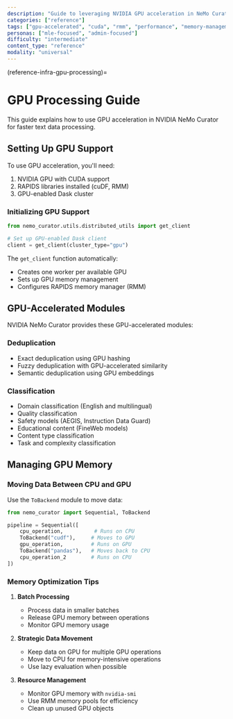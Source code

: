 ```yaml
---
description: "Guide to leveraging NVIDIA GPU acceleration in NeMo Curator for faster data processing and memory optimization"
categories: ["reference"]
tags: ["gpu-accelerated", "cuda", "rmm", "performance", "memory-management", "optimization"]
personas: ["mle-focused", "admin-focused"]
difficulty: "intermediate"
content_type: "reference"
modality: "universal"
---
```


(reference-infra-gpu-processing)=
# GPU Processing Guide

This guide explains how to use GPU acceleration in NVIDIA NeMo Curator for faster text data processing.

## Setting Up GPU Support

To use GPU acceleration, you'll need:
1. NVIDIA GPU with CUDA support
2. RAPIDS libraries installed (cuDF, RMM)
3. GPU-enabled Dask cluster

### Initializing GPU Support

```python
from nemo_curator.utils.distributed_utils import get_client

# Set up GPU-enabled Dask client
client = get_client(cluster_type="gpu")
```

The `get_client` function automatically:
- Creates one worker per available GPU
- Sets up GPU memory management
- Configures RAPIDS memory manager (RMM)

## GPU-Accelerated Modules

NVIDIA NeMo Curator provides these GPU-accelerated modules:

### Deduplication
- Exact deduplication using GPU hashing
- Fuzzy deduplication with GPU-accelerated similarity
- Semantic deduplication using GPU embeddings

### Classification
- Domain classification (English and multilingual)
- Quality classification
- Safety models (AEGIS, Instruction Data Guard)
- Educational content (FineWeb models)
- Content type classification
- Task and complexity classification

## Managing GPU Memory

### Moving Data Between CPU and GPU

Use the `ToBackend` module to move data:
```python
from nemo_curator import Sequential, ToBackend

pipeline = Sequential([
    cpu_operation,          # Runs on CPU
    ToBackend("cudf"),     # Moves to GPU
    gpu_operation,         # Runs on GPU
    ToBackend("pandas"),   # Moves back to CPU
    cpu_operation_2        # Runs on CPU
])
```

### Memory Optimization Tips

1. **Batch Processing**
   - Process data in smaller batches
   - Release GPU memory between operations
   - Monitor GPU memory usage

2. **Strategic Data Movement**
   - Keep data on GPU for multiple GPU operations
   - Move to CPU for memory-intensive operations
   - Use lazy evaluation when possible

3. **Resource Management**
   - Monitor GPU memory with `nvidia-smi`
   - Use RMM memory pools for efficiency
   - Clean up unused GPU objects
